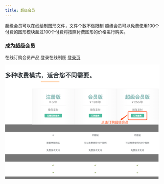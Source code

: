 ```yaml
---
title: 超级会员
---
```

超级会员可以在线绘制图形文件，文件个数不做限制
超级会员可以免费使用100个付费的图形模块超过100个付费将按照付费图形的价格进行购买。



### 成为超级会员
在线订购会员产品,登录在线制图 [登录页](https://www.freedgo.com/login.html "在线制图")

![成为超级会员](/public/themes/freedgo/getvipuser.png "成为超级会员")